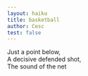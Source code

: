 ```yaml
---
layout: haiku
title: basketball
author: Cesc
test: false
---
```


Just a point below,<br>
A decisive defended shot,<br>
The sound of the net<br>
